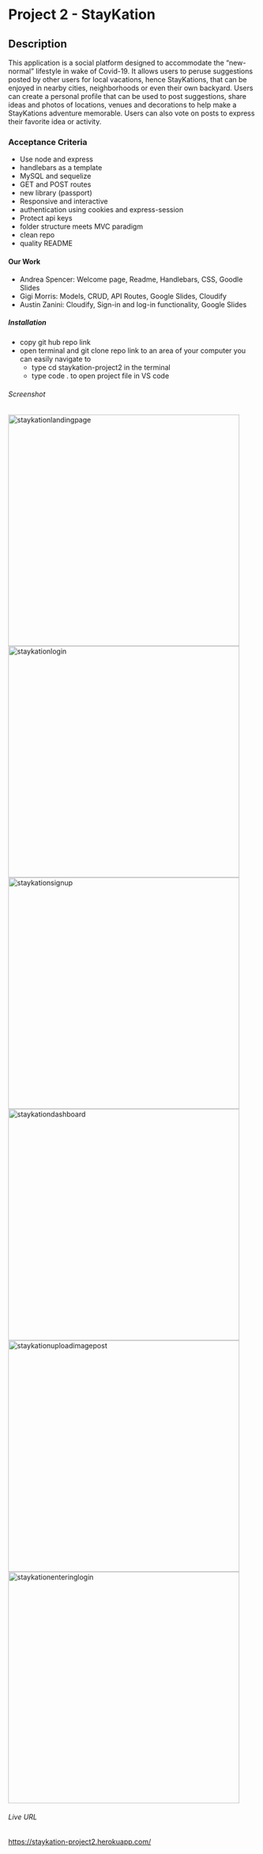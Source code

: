 # Project 2 - StayKation

## Description
This application is a social platform designed to accommodate the “new-normal” lifestyle in wake of Covid-19. It allows users to peruse suggestions posted by other users for local vacations, hence StayKations, that can be enjoyed in nearby cities, neighborhoods or even their own backyard. Users can create a personal profile that can be used to post suggestions, share ideas and photos of locations, venues and decorations to help make a StayKations adventure memorable. Users can also vote on posts to express their favorite idea or activity.

### Acceptance Criteria
* Use node and express
* handlebars as a template
* MySQL and sequelize
* GET and POST routes
* new library (passport)
* Responsive and interactive
* authentication using cookies and express-session
* Protect api keys
* folder structure meets MVC paradigm
* clean repo
* quality README

#### Our Work
- Andrea Spencer: Welcome page, Readme, Handlebars, CSS, Goodle Slides
- Gigi Morris: Models, CRUD, API Routes, Google Slides, Cloudify
- Austin Zanini: Cloudify, Sign-in and log-in functionality, Google Slides

##### Installation
* copy git hub repo link
* open terminal and git clone repo link to an area of your computer you can easily navigate to
    - type cd staykation-project2 in the terminal
    - type code . to open project file in VS code

###### Screenshot
<img width="468" alt="staykationlandingpage" src="https://user-images.githubusercontent.com/87836575/143801058-f440db96-71b9-46af-9669-6e7fcce37953.png">

<img width="468" alt="staykationlogin" src="https://user-images.githubusercontent.com/87836575/143801104-c19e64c2-cbe3-4dc3-b048-ab11bb72ac77.png">

<img width="468" alt="staykationsignup" src="https://user-images.githubusercontent.com/87836575/143801162-fef699a6-cc3c-4f22-8444-e81b3b92f1e6.png">

<img width="468" alt="staykationdashboard" src="https://user-images.githubusercontent.com/87836575/143801247-cf75ec3c-bc1f-44f9-b90f-cdfc330840cf.png">

<img width="468" alt="staykationuploadimagepost" src="https://user-images.githubusercontent.com/87836575/143801278-144242d4-84e3-44e9-a9df-4e6303856694.png">

<img width="468" alt="staykationenteringlogin" src="https://user-images.githubusercontent.com/87836575/143801292-2e7070ae-08b7-4fe4-bec5-9336e15d7530.png">


###### Live URL
https://staykation-project2.herokuapp.com/

